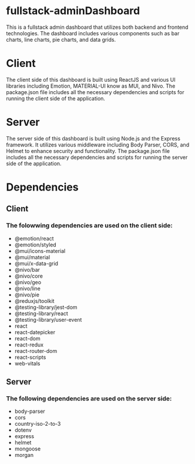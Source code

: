 # fullstack-adminDashboard

This is a fullstack admin dashboard that utilizes both backend and frontend technologies. The dashboard includes various components such as bar charts, line charts, pie charts, and data grids.

# Client

The client side of this dashboard is built using ReactJS and various UI libraries including Emotion, MATERIAL-UI know as MUI, and Nivo. The package.json file includes all the necessary dependencies and scripts for running the client side of the application.

# Server

The server side of this dashboard is built using Node.js and the Express framework. It utilizes various middleware including Body Parser, CORS, and Helmet to enhance security and functionality. The package.json file includes all the necessary dependencies and scripts for running the server side of the application.

# Dependencies

## Client

### The folowwing dependencies are used on the client side:

- @emotion/react
- @emotion/styled
- @mui/icons-material
- @mui/material
- @mui/x-data-grid
- @nivo/bar
- @nivo/core
- @nivo/geo
- @nivo/line
- @nivo/pie
- @reduxjs/toolkit
- @testing-library/jest-dom
- @testing-library/react
- @testing-library/user-event
- react
- react-datepicker
- react-dom
- react-redux
- react-router-dom
- react-scripts
- web-vitals

## Server

### The following dependencies are used on the server side:

- body-parser
- cors
- country-iso-2-to-3
- dotenv
- express
- helmet
- mongoose
- morgan
